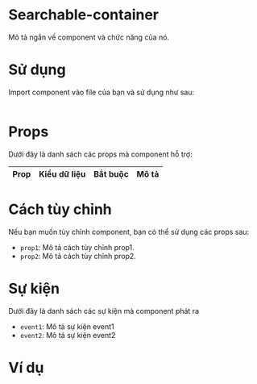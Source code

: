 # Searchable-container

Mô tả ngắn về component và chức năng của nó.

# Sử dụng

Import component vào file của bạn và sử dụng như sau:

```tsx

```

# Props

Dưới đây là danh sách các props mà component hỗ trợ:

|Prop |	Kiểu dữ liệu	| Bắt buộc	| Mô tả
|---| --- | --- | --- |

# Cách tùy chỉnh

Nếu bạn muốn tùy chỉnh component, bạn có thể sử dụng các props sau:

- `prop1`: Mô tả cách tùy chỉnh prop1.
- `prop2`: Mô tả cách tùy chỉnh prop2.

# Sự kiện

Dưới đây là danh sách các sự kiện mà component phát ra 

- `event1`: Mô tả sự kiện event1 
- `event2`: Mô tả sự kiện event2

# Ví dụ